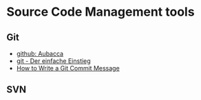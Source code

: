 # Source Code Management tools

## Git

- <a target="_blank" href="https://github.com/Aubacca">github: Aubacca</a>
- <a target="_blank" href="https://rogerdudler.github.io/git-guide/index.de.html">git - Der einfache Einstieg</a>
- <a target="_blank" href="https://chris.beams.io/posts/git-commit/">How to Write a Git Commit Message</a>

## SVN
